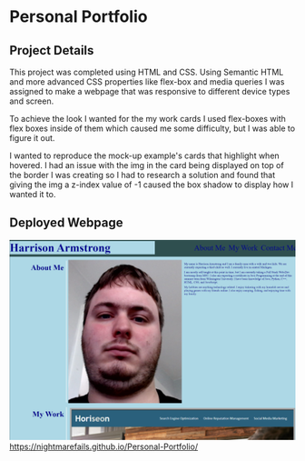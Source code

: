 # Personal Portfolio

## Project Details
This project was completed using HTML and CSS. Using Semantic HTML and more advanced CSS properties like flex-box and media queries I was assigned to make a webpage that was responsive to different device types and screen.


To achieve the look I wanted for the my work cards I used flex-boxes with flex boxes inside of them which caused me some difficulty, but I was able to figure it out.

I wanted to reproduce the mock-up example's cards that highlight when hovered. I had an issue with the img in the card being displayed on top of the border I was creating so I had to research a solution and found that giving the img a z-index value of -1 caused the box shadow to display how I wanted it to.


## Deployed Webpage

![Webpage](./assets/images/portfolioImage.png)
https://nightmarefails.github.io/Personal-Portfolio/




